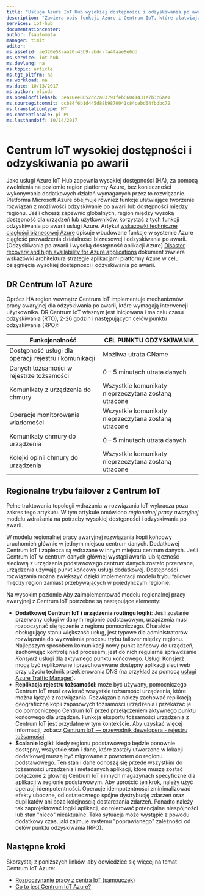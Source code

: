 ```yaml
---
title: "Usługa Azure IoT Hub wysokiej dostępności i odzyskiwania po awarii | Dokumentacja firmy Microsoft"
description: "Zawiera opis funkcji Azure i Centrum IoT, które ułatwiają tworzenie wysokiej dostępności rozwiązania Azure IoT z po awarii możliwości odzyskiwania."
services: iot-hub
documentationcenter: 
author: fsautomata
manager: timlt
editor: 
ms.assetid: ae320e58-aa20-45b9-abdc-fa4faae8e6dd
ms.service: iot-hub
ms.devlang: na
ms.topic: article
ms.tgt_pltfrm: na
ms.workload: na
ms.date: 10/13/2017
ms.author: elioda
ms.openlocfilehash: 3ea10ee8652dc2a03791feb66041431e7b3c6ae1
ms.sourcegitcommit: ccb84f6b1d445d88b9870041c84cebd64fbdbc72
ms.translationtype: MT
ms.contentlocale: pl-PL
ms.lasthandoff: 10/14/2017
---
```

# <a name="iot-hub-high-availability-and-disaster-recovery"></a>Centrum IoT wysokiej dostępności i odzyskiwania po awarii
Jako usługi Azure IoT Hub zapewnia wysokiej dostępności (HA), za pomocą zwolnienia na poziomie region platformy Azure, bez konieczności wykonywania dodatkowych działań wymaganych przez to rozwiązanie. Platforma Microsoft Azure obejmuje również funkcje ułatwiające tworzenie rozwiązań z możliwości odzyskiwanie po awarii lub dostępności między regionu. Jeśli chcesz zapewnić globalnych, region między wysoką dostępność dla urządzeń lub użytkowników, korzystać z tych funkcji odzyskiwania po awarii usługi Azure. Artykuł [wskazówki techniczne ciągłości biznesowej Azure](../resiliency/resiliency-technical-guidance.md) opisuje wbudowane funkcje w systemie Azure ciągłość prowadzenia działalności biznesowej i odzyskiwania po awarii. [Odzyskiwania po awarii i wysoką dostępność aplikacji Azure] [ Disaster recovery and high availability for Azure applications] dokument zawiera wskazówki architektura strategie aplikacjami platformy Azure w celu osiągnięcia wysokiej dostępności i odzyskiwania po awarii.

## <a name="azure-iot-hub-dr"></a>DR Centrum IoT Azure
Oprócz HA region wewnątrz Centrum IoT implementuje mechanizmów pracy awaryjnej dla odzyskiwania po awarii, które wymagają interwencji użytkownika. DR Centrum IoT własnym jest inicjowana i ma celu czasu odzyskiwania (RTO), 2-26 godzin i następujących celów punktu odzyskiwania (RPO):

| Funkcjonalność | CEL PUNKTU ODZYSKIWANIA |
| --- | --- |
| Dostępność usługi dla operacji rejestru i komunikacji |Możliwa utrata CName |
| Danych tożsamości w rejestrze tożsamości |0 – 5 minutach utrata danych |
| Komunikaty z urządzenia do chmury |Wszystkie komunikaty nieprzeczytana zostaną utracone |
| Operacje monitorowania wiadomości |Wszystkie komunikaty nieprzeczytana zostaną utracone |
| Komunikaty chmury do urządzenia |0 – 5 minutach utrata danych |
| Kolejki opinii chmury do urządzenia |Wszystkie komunikaty nieprzeczytana zostaną utracone |

## <a name="regional-failover-with-iot-hub"></a>Regionalne trybu failover z Centrum IoT
Pełne traktowania topologii wdrażania w rozwiązania IoT wykracza poza zakres tego artykułu. W tym artykule omówiono *regionalnej pracy awaryjnej* modelu wdrażania na potrzeby wysokiej dostępności i odzyskiwania po awarii.

W modelu regionalnej pracy awaryjnej rozwiązania kopii końcowy uruchomień głównie w jednym miejscu centrum danych. Dodatkowej Centrum IoT i zaplecza są wdrażane w innym miejscu centrum danych. Jeśli Centrum IoT w centrum danych głównej wystąpi awaria lub łączność sieciową z urządzenia podstawowego centrum danych zostało przerwane, urządzenia używają punkt końcowy usługi dodatkowej. Dostępności rozwiązania można zwiększyć dzięki implementacji modelu trybu failover między region zamiast przebywających w pojedynczym regionie. 

Na wysokim poziomie Aby zaimplementować modelu regionalnej pracy awaryjnej z Centrum IoT potrzebne są następujące elementy:

* **Dodatkowej Centrum IoT i urządzenia routingu logiki**: Jeśli zostanie przerwany usługi w danym regionie podstawowym, urządzenia musi rozpoczynać się łączenie z regionu pomocniczego. Charakter obsługujący stanu większość usług, jest typowe dla administratorów rozwiązania do wyzwalania procesu trybu failover między regionu. Najlepszym sposobem komunikacji nowy punkt końcowy do urządzeń, zachowując kontrolę nad procesem, jest do nich regularne sprawdzanie *Konsjerż* usługi dla aktywnego punktu końcowego. Usługi Konsjerż mogą być replikowane i przechowywane dostępny aplikacji sieci web przy użyciu technik przekierowania DNS (na przykład za pomocą [usługi Azure Traffic Manager][Azure Traffic Manager]).
* **Replikacja rejestru tożsamości**: może być używany, pomocniczego Centrum IoT musi zawierać wszystkie tożsamości urządzenia, które można łączyć z rozwiązania. Rozwiązania należy zachować replikacją geograficzną kopii zapasowych tożsamości urządzenia i przekazać je do pomocniczego Centrum IoT przed przełączeniem aktywnego punktu końcowego dla urządzeń. Funkcja eksportu tożsamości urządzenia z Centrum IoT jest przydatne w tym kontekście. Aby uzyskać więcej informacji, zobacz [Centrum IoT — przewodnik dewelopera - rejestru tożsamości][IoT Hub developer guide - identity registry].
* **Scalanie logiki**: kiedy regionu podstawowego będzie ponownie dostępny, wszystkie stan i dane, które zostały utworzone w lokacji dodatkowej muszą być migrowane z powrotem do regionu podstawowego. Ten stan i dane odnoszą się przede wszystkim do tożsamości urządzenia i metadanych aplikacji, które muszą zostać połączone z głównej Centrum IoT i innych magazynach specyficzne dla aplikacji w regionie podstawowym. Aby uprościć ten krok, należy użyć operacji idempotentności. Operacje idempotentności zminimalizować efekty uboczne, od ostatecznego spójne dystrybucję zdarzeń oraz duplikatów ani poza kolejnością dostarczania zdarzeń. Ponadto należy tak zaprojektować logiki aplikacji, do tolerować potencjalne niespójności lub stan "nieco" nieaktualne. Taka sytuacja może wystąpić z powodu dodatkowy czas, jaki zajmuje systemu "poprawianego" zależności od celów punktu odzyskiwania (RPO).

## <a name="next-steps"></a>Następne kroki
Skorzystaj z poniższych linków, aby dowiedzieć się więcej na temat Centrum IoT Azure:

* [Rozpoczynanie pracy z centra IoT (samouczek)][lnk-get-started]
* [Co to jest Centrum IoT Azure?][What is Azure IoT Hub?]

[Disaster recovery and high availability for Azure applications]: ../resiliency/resiliency-disaster-recovery-high-availability-azure-applications.md
[Azure Business Continuity Technical Guidance]: https://azure.microsoft.com/documentation/articles/resiliency-technical-guidance/
[Azure Traffic Manager]: https://azure.microsoft.com/documentation/services/traffic-manager/
[IoT Hub developer guide - identity registry]: iot-hub-devguide-identity-registry.md

[lnk-get-started]: iot-hub-csharp-csharp-getstarted.md
[What is Azure IoT Hub?]: iot-hub-what-is-iot-hub.md
